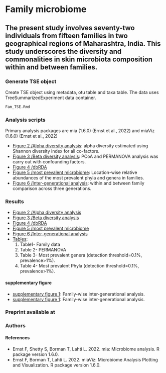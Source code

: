 # Family microbiome
## The present study involves seventy-two individuals from fifteen families in two geographical regions of Maharashtra, India. This study underscores the diversity and commonalities in skin microbiota composition within and between families. ##

### Generate TSE object
Create TSE object using metadata, otu table and taxa table. The data uses TreeSummarizedExperiment data container. 
```bash
Fam_TSE.Rmd
```

### Analysis scripts
Primary analysis packages are mia (1.6.0) (Ernst et al., 2022) and miaViz (1.6.0) (Ernst et al., 2022)
- [Figure 2 /Alpha diversity analysis](tse_alpha.Rmd): alpha diversity estimated using Shannon diversity index for all co-factors. 
- [Figure 3 /Beta diversity analysis](tse_beta.Rmd): PCoA and PERMANOVA analysis was carry out with confounding factors.
- [Figure 4 /dbRDA](RDA.Rmd)
- [Figure 5 /most prevalent microbiome](tse_core.Rmd): Location-wise relative abundances of the most prevalent phyla and genera in families.
- [Figure 6 /Inter-generational analysis](Intergeneration_analysis.Rmd): within and between family comparison across three generations.
### 

 ### Results
- [Figure 2 /Alpha diversity analysis](tse_alpha.md) 
- [Figure 3 /Beta diversity analysis](tse_beta.md)
- [Figure 4 /dbRDA](RDA.md)
- [Figure 5 /most prevalent microbiome](tse_core.md)
- [Figure 6 /Inter-generational analysis](Intergeneration_analysis.md)
- [Tables](tables.md): 
   1. Table1- Family data
   2. Table 2- PERMANOVA
   3. Table 3- Most prevalent genera (detection threshold=0.1%, prevalence>1%).
   4. Table 4-  Most prevalent Phyla (detection threshold=0.1%, prevalence>1%).

#### supplementary figure
- [supplementary figure 1](supplimentory.Rmd): Family-wise inter-generational analysis.
- [supplementary figure 1](supplimentory.md): Family-wise inter-generational analysis.

### Preprint available at
### Authors
#### References
- Ernst F, Shetty S, Borman T, Lahti L. 2022. mia: Microbiome analysis. R package version 1.6.0.
- Ernst F, Borman T, Lahti L. 2022. miaViz: Microbiome Analysis Plotting and Visualization. R package version 1.6.0.
 
